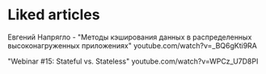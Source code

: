 # Liked articles

Евгений Напрягло - "Методы кэширования данных в распределенных высоконагруженных приложениях"
youtube.com/watch?v=_BQ6gKti9RA

"Webinar #15: Stateful vs. Stateless"
youtube.com/watch?v=WPCz_U7D8PI

